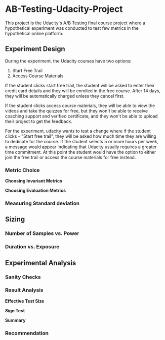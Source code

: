 # AB-Testing-Udacity-Project
This project is the Udacity's A/B Testing final course project where a hypothetical experiment was conducted to test few metrics in the hypothetical online platform.

## Experiment Design

During the experiment, the Udacity courses have two options:

1. Start Free Trail 
2. Access Course Materials

If the student clicks start free trail, the student will be asked to enter their credit card details and they will be enrolled in the free course. After 14 days, they will be automatically charged unless they cancel first.

If the student clicks access course materials, they will be able to view the videos and take the quizzes for free, but they won't be able to receive coaching support and verified certificate, and they won't be able to upload their project to get the feedback.

For the experiment, udacity wants to test a change where if the student clicks - "Start free trail", they will be asked how much time they are willing to dedicate for the course. If the student selects 5 or more hours per week, a message would appear indicating that Udacity usually requires a greater time commitment. At this point the student would have the option to either join the free trail or access the course materials for free instead.


### Metric Choice

**Choosing Invariant Metrics**

**Choosing Evaluation Metrics**


### Measuring Standard deviation



## Sizing

### Number of Samples vs. Power


### Duration vs. Exposure

## Experimental Analysis


### Sanity Checks

### Result Analysis

**Effective Test Size**

**Sign Test**

**Summary**


### Recommendation




